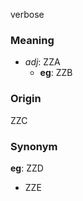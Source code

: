 verbose
### Meaning
+ _adj_: ZZA
    + __eg__: ZZB

### Origin

ZZC

### Synonym

__eg__: ZZD

+ ZZE



